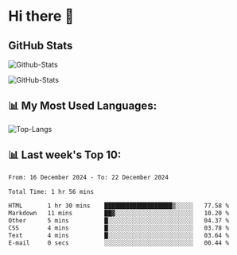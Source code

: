 # Hi there 👋

## GitHub Stats
![Github-Stats](https://github-readme-stats-sigma-five.vercel.app/api?username=ltorson&show_icons=true&theme=radical&count_private=true&show=reviews,discussions_started,discussions_answered,prs_merged,prs_merged_percentage)

![GitHub-Stats](https://github-readme-stats.vercel.app/api/wakatime?username=LeeTorson&theme=synthwave&size_weight=0.5&count_weight=0.5&title_color=36F9F6&langs_count=10&count_private=true)

## 📊 My Most Used Languages:
![Top-Langs](https://github-readme-stats-sigma-five.vercel.app/api/top-langs/?username=LTorson&layout=compact&langs_count=10)


## 📊 Last week's Top 10:
<!--START_SECTION:waka-->

```txt
From: 16 December 2024 - To: 22 December 2024

Total Time: 1 hr 56 mins

HTML       1 hr 30 mins    ███████████████████▒░░░░░   77.58 %
Markdown   11 mins         ██▓░░░░░░░░░░░░░░░░░░░░░░   10.20 %
Other      5 mins          █░░░░░░░░░░░░░░░░░░░░░░░░   04.37 %
CSS        4 mins          █░░░░░░░░░░░░░░░░░░░░░░░░   03.78 %
Text       4 mins          █░░░░░░░░░░░░░░░░░░░░░░░░   03.64 %
E-mail     0 secs          ░░░░░░░░░░░░░░░░░░░░░░░░░   00.44 %
```

<!--END_SECTION:waka-->
